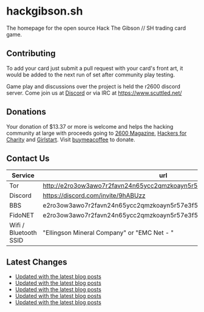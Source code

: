 # hackgibson.sh
The homepage for the open source Hack The Gibson // SH trading card game.


## Contributing

To add your card just submit a pull request with your card's front art, it would be added to the next run of set after community play testing.

Game play and discussions over the project is held the r2600 discord server. Come join us at [Discord](https://discord.com/invite/9hABUzz) or via IRC at https://www.scuttled.net/


## Donations

Your donation of $13.37 or more is welcome and helps the hacking community at large with proceeds going to [2600 Magazine](https://2600.com/), [Hackers for Charity](https://hackersforcharity.org) and [Girlstart](https://girlstart.org).  Visit [buymeacoffee](https://www.buymeacoffee.com/hackgibson.sh) to donate.


## Contact Us

Service | url
-|-
Tor | http://e2ro3ow3awo7r2favn24n65ycc2qmzkoayn5r57e3f56nvjwdcgg32ad.onion
Discord | https://discord.com/invite/9hABUzz
BBS | e2ro3ow3awo7r2favn24n65ycc2qmzkoayn5r57e3f56nvjwdcgg32ad.onion:23
FidoNET | e2ro3ow3awo7r2favn24n65ycc2qmzkoayn5r57e3f56nvjwdcgg32ad.onion:24554
Wifi / Bluetooth SSID | "Ellingson Mineral Company" or "EMC Net - <fidonet address>"

## Latest Changes
<!-- BLOG-POST-LIST:START -->
- [Updated with the latest blog posts](https://github.com/DFW2600/hackgibson.sh/commit/5b484b6fe31936f7f8f7407217ac88a443d0537d)
- [Updated with the latest blog posts](https://github.com/DFW2600/hackgibson.sh/commit/2509eca7f0b2ceddad9c44687fd56d7991086286)
- [Updated with the latest blog posts](https://github.com/DFW2600/hackgibson.sh/commit/78ce41b5eb719fcad7c4b2e4733f2a4ea6370dab)
- [Updated with the latest blog posts](https://github.com/DFW2600/hackgibson.sh/commit/080246080b2ff8b2175e09d59e25e8ac47cca1a1)
- [Updated with the latest blog posts](https://github.com/DFW2600/hackgibson.sh/commit/9066dee9485995eabd8f2c4a3a12c09b253aff3b)
<!-- BLOG-POST-LIST:END -->
